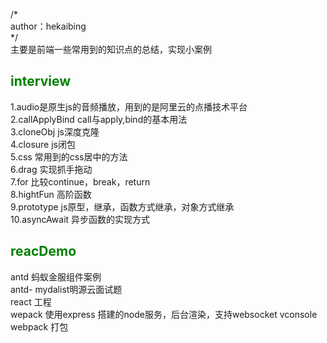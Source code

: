 /*<br/>
    author：hekaibing<br/>
*/<br/>
主要是前端一些常用到的知识点的总结，实现小案例<br/>
    <h2 style="color:green">interview</h2>
    1.audio是原生js的音频播放，用到的是阿里云的点播技术平台<br/>
    2.callApplyBind call与apply,bind的基本用法<br/>
    3.cloneObj js深度克隆<br/>
    4.closure js闭包<br/>
    5.css 常用到的css居中的方法<br/>
    6.drag 实现抓手拖动<br/>
    7.for 比较continue，break，return<br/>
    8.hightFun 高阶函数<br/>
    9.prototype js原型，继承，函数方式继承，对象方式继承<br/>
    10.asyncAwait 异步函数的实现方式
    <h2 style="color:green">reacDemo</h2>
    antd 蚂蚁金服组件案例<br/>
    antd- mydalist明源云面试题<br/>
    react 工程<br/>
    wepack 使用express 搭建的node服务，后台渲染，支持websocket vconsole webpack 打包<br/>
